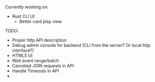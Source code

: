 Currently working on:

* Rust CLI UI
  * Better card play view

TODO:

* Proper http API description
* Debug admin console for backend (CLI from the server? Or local http interface?)
* HTML5 UI
* Wait event range/batch
* Canceled JOIN requests in API
* Handle Timeouts in API
* 